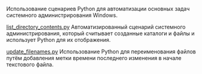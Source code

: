  Использование сценариев Python для автоматизации основных задач системного администрирования Windows.
 
 [list_directory_contents.py](https://github.com/AntonProgramming/Windows_administrative_tools/blob/main/list_directory_contents.py)
 Автоматизированный сценарий системного администрирования, который считывает созданные каталоги и файлы и использует Python для их отображения.
 
 [update_filenames.py](https://github.com/AntonProgramming/Windows_administrative_tools/blob/main/update_filenames.py)
 Использование Python для переименования файлов путём добавления метки времени последнего изменения в начале текстового файла.
 
